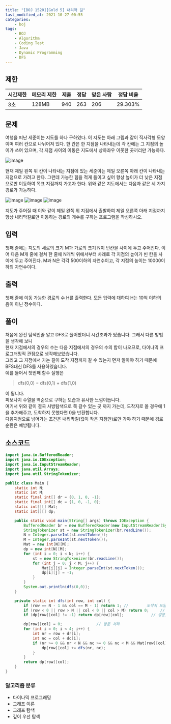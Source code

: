 ```yaml
---
title: "[BOJ 1520][Gold 5] 내리막 길"
last_modified_at: 2021-10-27 00:55
categories:
    - boj
tags:
    - BOJ
    - Algorithm
    - Coding Test
    - Java
    - Dynamic Programming
    - DFS
---
```

## 제한

|시간제한|메모리 제한|제출|정답|맞은 사람|정답 비율
|---|---|---|---|---|---
|3초|128MB|940|263|206|29.303%

## 문제
여행을 떠난 세준이는 지도를 하나 구하였다. 이 지도는 아래 그림과 같이 직사각형 모양이며 여러 칸으로 나뉘어져 있다. 한 칸은 한 지점을 나타내는데 각 칸에는 그 지점의 높이가 쓰여 있으며, 각 지점 사이의 이동은 지도에서 상하좌우 이웃한 곳끼리만 가능하다.

![image](https://upload.acmicpc.net/0e11f3db-35d2-4b01-9aa0-9a39252f05be/-/preview/)


현재 제일 왼쪽 위 칸이 나타내는 지점에 있는 세준이는 제일 오른쪽 아래 칸이 나타내는 지점으로 가려고 한다. 그런데 가능한 힘을 적게 들이고 싶어 항상 높이가 더 낮은 지점으로만 이동하여 목표 지점까지 가고자 한다. 위와 같은 지도에서는 다음과 같은 세 가지 경로가 가능하다.

![image](https://upload.acmicpc.net/917d0418-35db-4081-9f62-69a2cc78721e/-/preview/)
![image](https://upload.acmicpc.net/1ed5b78d-a4a1-49c0-8c23-12a12e2937e1/-/preview/)
![image](https://upload.acmicpc.net/e57e7ef0-cc56-4340-ba5f-b22af1789f63/-/preview/)

지도가 주어질 때 이와 같이 제일 왼쪽 위 지점에서 출발하여 제일 오른쪽 아래 지점까지 항상 내리막길로만 이동하는 경로의 개수를 구하는 프로그램을 작성하시오.

## 입력
첫째 줄에는 지도의 세로의 크기 M과 가로의 크기 N이 빈칸을 사이에 두고 주어진다. 이어 다음 M개 줄에 걸쳐 한 줄에 N개씩 위에서부터 차례로 각 지점의 높이가 빈 칸을 사이에 두고 주어진다. M과 N은 각각 500이하의 자연수이고, 각 지점의 높이는 10000이하의 자연수이다.

## 출력
첫째 줄에 이동 가능한 경로의 수 H를 출력한다. 모든 입력에 대하여 H는 10억 이하의 음이 아닌 정수이다.

## 풀이
 처음에 완전 탐색인줄 알고 DFS로 풀어봤더니 시간초과가 떴습니다. 그래서 다른 방법을 생각해 보니 <br>
 현재 지점에서의 경우의 수는 다음 지점에서의 경우의 수의 합이 나오므로, 다이나믹 프로그래밍적 관점으로 생각해보았습니다. <br>
그리고 그 지점에서 가는 길이 도착 지점까지 갈 수 있는지 먼저 알아야 하기 때문에 BFS대신 DFS를 사용하였습니다. <br>
 예를 들어서 첫번째 함수 실행은 <br>
 >dfs(0,0) = dfs(0,1) + dfs(1,0)
 
 이 됩니다. <br>
 피보나치 수열을 역순으로 구하는 모습과 유사한 느낌이듭니다. <br>
여기서 위와 같이 결국 사방탐색으로 쭉 갈수 있는 곳 까지 가는데, 도착지로 올 경우에 1을  추가해주고, 도착하지 못했다면 0을 반환합니다. <br>
 다음지점으로 넘어가는 조건은 내리막길(값이 작은 지점만)로만 가야 하기 때문에 경로 순환은 예방됩니다. <br>

## 소스코드

```java
import java.io.BufferedReader;
import java.io.IOException;
import java.io.InputStreamReader;
import java.util.Arrays;
import java.util.StringTokenizer;

public class Main {
    static int N;
    static int M;
    static final int[] dr = {0, 1, 0, -1};
    static final int[] dc = {1, 0, -1, 0};
    static int[][] Mat;
    static int[][] dp;

    public static void main(String[] args) throws IOException {
        BufferedReader br = new BufferedReader(new InputStreamReader(System.in));
        StringTokenizer st = new StringTokenizer(br.readLine());
        N = Integer.parseInt(st.nextToken());
        M = Integer.parseInt(st.nextToken());
        Mat = new int[N][M];
        dp = new int[N][M];
        for (int i = 0; i < N; i++) {
            st = new StringTokenizer(br.readLine());
            for (int j = 0; j < M; j++) {
                Mat[i][j] = Integer.parseInt(st.nextToken());
                dp[i][j] = -1;
            }
        }
        System.out.println(dfs(0,0));
    }

    private static int dfs(int row, int col) {
        if (row == N - 1 && col == M - 1) return 1; //        도착지 도달
        if (row < 0 || row > N || col < 0 || col > M) return 0;     // 도착 실패
        if (dp[row][col] != -1) return dp[row][col];            // 방문했을 시 그대로 사용

        dp[row][col] = 0;               // 방문 처리
        for (int i = 0; i < 4; i++) {
            int nr = row + dr[i];
            int nc = col + dc[i];
            if (nr >= 0 && nr < N && nc >= 0 && nc < M && Mat[row][col] > Mat[nr][nc]) {
                dp[row][col] += dfs(nr, nc);
            }
        }
        return dp[row][col];
    }
}
```

### 알고리즘 분류

* 다이나믹 프로그래밍
* 그래프 이론
* 그래프 탐색
* 깊이 우선 탐색
